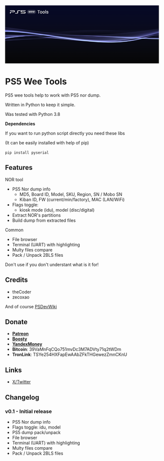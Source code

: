 ![PS5 Wee Tools](assets/splash.png)

# PS5 Wee Tools

PS5 wee tools help to work with PS5 nor dump.

Written in Python to keep it simple.

Was tested with Python 3.8

**Dependencies**

If you want to run python script directly you need these libs

(It can be easily installed with help of pip)

`pip install pyserial`

## Features

NOR tool
* PS5 Nor dump info
  * MD5, Board ID, Model, SKU, Region, SN / Mobo SN
  * Kiban ID, FW (current/min/factory), MAC (LAN/WiFi)
* Flags toggle:
  * kiosk mode (idu), model (disc/digital)
* Extract NOR's partitions
* Build dump from extracted files

Common
* File browser
* Terminal (UART) with highlighting
* Multy files compare
* Pack / Unpack 2BLS files

Don't use if you don't understant what is it for!

## Credits

* theCoder
* zecoxao

And of course [PSDevWiki](https://www.psdevwiki.com/ps5/)

## Donate

* **[Patreon](https://patreon.com/andy_man)**
* **[Boosty](https://boosty.to/andy_man/donate)**
* **[YandexMoney](https://yoomoney.ru/to/410011555252085)**
* **Bitcoin**: 39VaMnFqCQo751mvDc3M7ADVty71q2tWDm 
* **TronLink**: TSYe254HXFapEwAAbZFkTHGewezZmnCKnU

## Links

* [X/Twitter](https://twitter.com/AndyManDev)

## Changelog

### v0.1 - Initial release
* PS5 Nor dump info
* Flags toggle: idu, model
* PS5 dump pack/unpack
* File browser
* Terminal (UART) with highlighting
* Multy files compare
* Pack / Unpack 2BLS files


